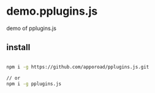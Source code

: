 # demo.pplugins.js
demo of pplugins.js

## install
```bash

npm i -g https://github.com/apporoad/pplugins.js.git

// or
npm i -g pplugins.js

``` 